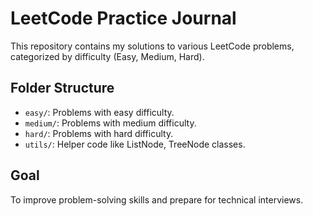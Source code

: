 # LeetCode Practice Journal

This repository contains my solutions to various LeetCode problems, categorized by difficulty (Easy, Medium, Hard).

## Folder Structure
- `easy/`: Problems with easy difficulty.
- `medium/`: Problems with medium difficulty.
- `hard/`: Problems with hard difficulty.
- `utils/`: Helper code like ListNode, TreeNode classes.

## Goal
To improve problem-solving skills and prepare for technical interviews.
